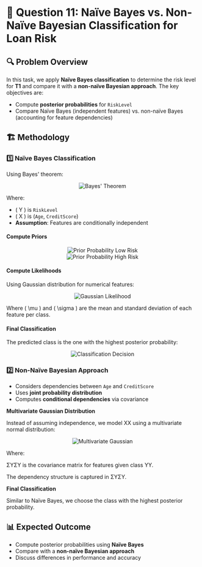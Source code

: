 # 📌 Question 11: Naïve Bayes vs. Non-Naïve Bayesian Classification for Loan Risk

## 🔍 Problem Overview
In this task, we apply **Naïve Bayes classification** to determine the risk level for **T1** and compare it with a **non-naïve Bayesian approach**. The key objectives are:
- Compute **posterior probabilities** for `RiskLevel`
- Compare Naïve Bayes (independent features) vs. non-naïve Bayes (accounting for feature dependencies)

## 🏗️ Methodology
### 1️⃣ Naïve Bayes Classification
Using Bayes' theorem:
<div align="center"> 
  <img src="https://latex.codecogs.com/svg.latex?P(Y%20|%20X)%20=%20\frac{P(X%20|%20Y)%20P(Y)}{P(X)}" alt="Bayes' Theorem">
</div>

Where:
- \( Y \) is `RiskLevel`
- \( X \) is (`Age`, `CreditScore`)
- **Assumption**: Features are conditionally independent

#### **Compute Priors**

<div align="center">
  <img src="https://latex.codecogs.com/svg.latex?P(\text{Low%20Risk})%20=%20\frac{\#(\text{Low%20Risk})}{\text{Total%20Samples}}" alt="Prior Probability Low Risk">
</div>

<div align="center">
  <img src="https://latex.codecogs.com/svg.latex?P(\text{High%20Risk})%20=%20\frac{\#(\text{High%20Risk})}{\text{Total%20Samples}}" alt="Prior Probability High Risk">
</div>

#### **Compute Likelihoods**
Using Gaussian distribution for numerical features:
<div align="center">
  <img src="https://latex.codecogs.com/svg.latex?P(X_i%20|%20Y)%20=%20\frac{1}{\sqrt{2\pi%20\sigma^2}}%20e^{- \frac{(X_i - \mu)^2}{2 \sigma^2}}" alt="Gaussian Likelihood">
</div>

Where \( \mu \) and \( \sigma \) are the mean and standard deviation of each feature per class.

#### **Final Classification**
The predicted class is the one with the highest posterior probability:
<div align="center">
  <img src="https://latex.codecogs.com/svg.latex?\hat{Y}%20=%20\arg\max_Y%20P(Y%20|%20X)" alt="Classification Decision">
</div>

### 2️⃣ Non-Naïve Bayesian Approach
- Considers dependencies between `Age` and `CreditScore`
- Uses **joint probability distribution**
- Computes **conditional dependencies** via covariance

**Multivariate Gaussian Distribution**

Instead of assuming independence, we model XX using a multivariate normal distribution:
<div align="center">
  <img src="https://latex.codecogs.com/svg.latex?P(X%20|%20Y)%20=%20\frac{1}{(2\pi)^{n/2}|\Sigma_Y|^{1/2}}e^{-\frac{1}{2}(X-\mu_Y)^T\Sigma_Y^{-1}(X-\mu_Y)}" alt="Multivariate Gaussian">
</div>

Where:

ΣYΣY​ is the covariance matrix for features given class YY.

The dependency structure is captured in ΣYΣY​.

**Final Classification**

Similar to Naïve Bayes, we choose the class with the highest posterior probability.

## 📊 Expected Outcome
- Compute posterior probabilities using **Naïve Bayes**
- Compare with a **non-naïve Bayesian approach**
- Discuss differences in performance and accuracy
